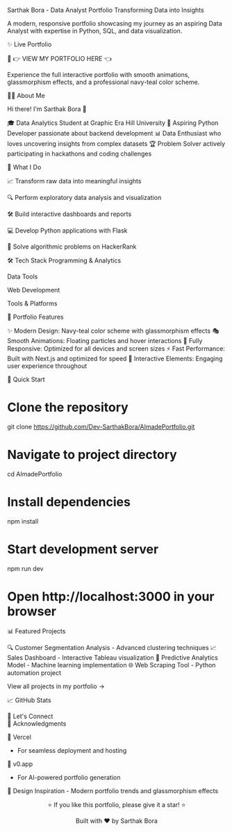 Sarthak Bora - Data Analyst Portfolio
Transforming Data into Insights
<div align="center">

</div>

A modern, responsive portfolio showcasing my journey as an aspiring Data Analyst with expertise in Python, SQL, and data visualization.

✨ Live Portfolio

🎯 👉 VIEW MY PORTFOLIO HERE 👈

Experience the full interactive portfolio with smooth animations, glassmorphism effects, and a professional navy-teal color scheme.

👨‍💻 About Me

Hi there! I'm Sarthak Bora 👋

🎓 Data Analytics Student at Graphic Era Hill University
🐍 Aspiring Python Developer passionate about backend development
📊 Data Enthusiast who loves uncovering insights from complex datasets
🏆 Problem Solver actively participating in hackathons and coding challenges

🎯 What I Do

📈 Transform raw data into meaningful insights

🔍 Perform exploratory data analysis and visualization

🛠️ Build interactive dashboards and reports

💻 Develop Python applications with Flask

🧩 Solve algorithmic problems on HackerRank

🛠️ Tech Stack
Programming & Analytics

Data Tools

Web Development

Tools & Platforms

🎨 Portfolio Features

✨ Modern Design: Navy-teal color scheme with glassmorphism effects
🎭 Smooth Animations: Floating particles and hover interactions
📱 Fully Responsive: Optimized for all devices and screen sizes
⚡ Fast Performance: Built with Next.js and optimized for speed
🎯 Interactive Elements: Engaging user experience throughout

🚀 Quick Start
# Clone the repository
git clone https://github.com/Dev-SarthakBora/AImadePortfolio.git

# Navigate to project directory
cd AImadePortfolio

# Install dependencies
npm install

# Start development server
npm run dev

# Open http://localhost:3000 in your browser

📊 Featured Projects

🔍 Customer Segmentation Analysis - Advanced clustering techniques
📈 Sales Dashboard - Interactive Tableau visualization
🤖 Predictive Analytics Model - Machine learning implementation
🌐 Web Scraping Tool - Python automation project

View all projects in my portfolio →

📈 GitHub Stats
<div align="center">

</div>
🤝 Let's Connect
<div align="center">


</div>
🙏 Acknowledgments

🚀 Vercel
 - For seamless deployment and hosting

🤖 v0.app
 - For AI-powered portfolio generation

🎨 Design Inspiration - Modern portfolio trends and glassmorphism effects

<div align="center">
⭐ If you like this portfolio, please give it a star! ⭐

Built with ❤️ by Sarthak Bora

</div>

